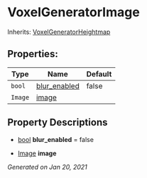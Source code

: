# VoxelGeneratorImage

Inherits: [VoxelGeneratorHeightmap](VoxelGeneratorHeightmap.md)




## Properties: 


Type     | Name                             | Default 
-------- | -------------------------------- | --------
`bool`   | [blur_enabled](#i_blur_enabled)  | false   
`Image`  | [image](#i_image)                |         
<p></p>

## Property Descriptions

- [bool](https://docs.godotengine.org/en/stable/classes/class_bool.html)<span id="i_blur_enabled"></span> **blur_enabled** = false


- [Image](https://docs.godotengine.org/en/stable/classes/class_image.html)<span id="i_image"></span> **image**


_Generated on Jan 20, 2021_
